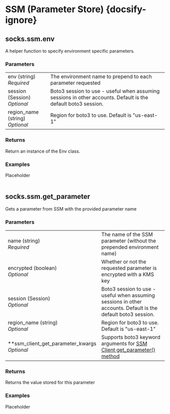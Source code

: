 # SSM (Parameter Store) {docsify-ignore}


## socks.ssm.env
A helper function to specify environment specific parameters.

### Parameters  
<table>
<tr>
  <td>env (string)<br/>
    <i>Required</i>
  </td>
  <td>The environment name to prepend to each parameter requested</td>
</tr>
<tr>
  <td>session (Session)<br/>
    <i>Optional</i>
  </td>
  <td>Boto3 session to use - useful when assuming sessions in other accounts. Default is the default boto3 session.</td>
</tr>
<tr>
  <td>region_name (string)<br/>
    <i>Optional</i>
  </td>
  <td>Region for boto3 to use. Default is "us-east-1"</td>
</tr>
</table>

### Returns  
Return an instance of the Env class. 

### Examples
Placeholder
<br/>
<br/>

## socks.ssm.get_parameter
Gets a parameter from SSM with the provided parameter name

### Parameters
<table>
<tr>
  <td>name (string)<br/>
    <i>Required</i>
  </td>
  <td>The name of the SSM parameter (without the prepended environment name)</td>
</tr>
<tr>
  <td>encrypted (boolean)<br/>
    <i>Optional</i>
  </td>
  <td>Whether or not the requested parameter is encrypted with a KMS key</td>
</tr>
<tr>
  <td>session (Session)<br/>
    <i>Optional</i>
  </td>
  <td>Boto3 session to use - useful when assuming sessions in other accounts. Default is the default boto3 session.</td>
</tr>
<tr>
  <td>region_name (string)<br/>
    <i>Optional</i>
  </td>
  <td>Region for boto3 to use. Default is "us-east-1"</td>
</tr>
<tr>
  <td>**ssm_client_get_parameter_kwargs<br/>
    <i>Optional</i>
  </td>
  <td>Supports boto3 keyword arguments for <a href="https://boto3.amazonaws.com/v1/documentation/api/latest/reference/services/ssm.html#SSM.Client.get_parameter">SSM Client get_parameter() method</a></td>
</tr>
</table>  

### Returns  
Returns the value stored for this parameter

### Examples
Placeholder